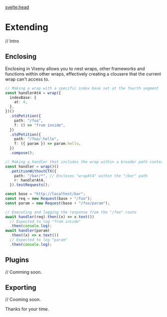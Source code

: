 <script>

  import FancyLink from '$lib/components/FancyLink.svelte';
</script>

<svelte:head>

<title>Extending - Vixeny</title>
<script src='/prism.mjs' defer></script>
<meta name="description" content="Adding elements together" />
</svelte:head>

# Extending

// Intro

## Enclosing

Enclosing in Vixeny allows you to nest wraps, other frameworks and functions
within other wraps, effectively creating a clousere that the current wrap can't
access to.

```ts
// Making a wrap with a specific index base set at the fourth segment
const handlerAt4 = wrap({
  indexBase: {
    at: 4,
  },
})()
  .stdPetition({
    path: "/foo",
    f: () => "from inside",
  })
  .stdPetition({
    path: "/foo/:hello",
    f: ({ param }) => param.hello,
  })
  .compose();

// Making a handler that includes the wrap within a broader path context
const handler = wrap()()
  .petitionWithoutCTX({
    path: "/bar/*", // Encloses "wrapAt4" within the "/bar" path
    r: handlerAt4,
  }).testRequests();

const base = "http://localhost/bar";
const req = new Request(base + "/foo");
const param = new Request(base + "/foo/param");

// Executing and logging the response from the "/foo" route
await handler(req).then((x) => x.text())
  // Expected to log "from inside"
  .then(console.log);
await handler(param)
  .then((x) => x.text())
  // Expected to log "param"
  .then(console.log);
```

## Plugins

// Comming soon.

## Exporting

// Cooming soon.

Thanks for your time.
